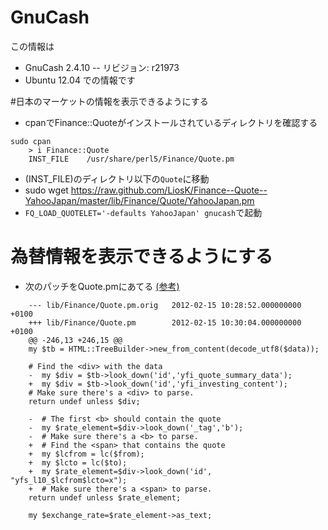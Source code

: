 # GnuCash
この情報は
- GnuCash 2.4.10
-- リビジョン: r21973
- Ubuntu 12.04
での情報です

#日本のマーケットの情報を表示できるようにする

- cpanでFinance::Quoteがインストールされているディレクトリを確認する

```
sudo cpan
    > i Finance::Quote
    INST_FILE    /usr/share/perl5/Finance/Quote.pm
```

- (INST_FILE)のディレクトリ以下の``Quote``に移動
- sudo wget https://raw.github.com/LiosK/Finance--Quote--YahooJapan/master/lib/Finance/Quote/YahooJapan.pm
- ``FQ_LOAD_QUOTELET='-defaults YahooJapan' gnucash``で起動

# 為替情報を表示できるようにする
- 次のパッチをQuote.pmにあてる [(参考)](https://rt.cpan.org/Public/Bug/Display.html?id=74660#txn-1038090)
```
    --- lib/Finance/Quote.pm.orig   2012-02-15 10:28:52.000000000 +0100
    +++ lib/Finance/Quote.pm        2012-02-15 10:30:04.000000000 +0100
    @@ -246,13 +246,15 @@
    my $tb = HTML::TreeBuilder->new_from_content(decode_utf8($data));

    # Find the <div> with the data
    -  my $div = $tb->look_down('id','yfi_quote_summary_data');
    +  my $div = $tb->look_down('id','yfi_investing_content');
    # Make sure there's a <div> to parse.
    return undef unless $div;

    -  # The first <b> should contain the quote
    -  my $rate_element=$div->look_down('_tag','b');
    -  # Make sure there's a <b> to parse.
    +  # Find the <span> that contains the quote
    +  my $lcfrom = lc($from);
    +  my $lcto = lc($to);
    +  my $rate_element=$div->look_down('id', "yfs_l10_$lcfrom$lcto=x");
    +  # Make sure there's a <span> to parse.
    return undef unless $rate_element;

    my $exchange_rate=$rate_element->as_text;
```

